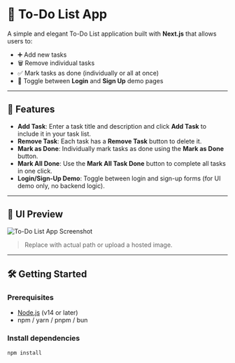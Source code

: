 # 📝 To-Do List App

A simple and elegant To-Do List application built with **Next.js** that allows users to:

- ➕ Add new tasks  
- 🗑️ Remove individual tasks  
- ✅ Mark tasks as done (individually or all at once)  
- 🔐 Toggle between **Login** and **Sign Up** demo pages

---

## 🚀 Features

- **Add Task**: Enter a task title and description and click **Add Task** to include it in your task list.
- **Remove Task**: Each task has a **Remove Task** button to delete it.
- **Mark as Done**: Individually mark tasks as done using the **Mark as Done** button.
- **Mark All Done**: Use the **Mark All Task Done** button to complete all tasks in one click.
- **Login/Sign-Up Demo**: Toggle between login and sign-up forms (for UI demo only, no backend logic).

---

## 📸 UI Preview

![To-Do List App Screenshot](./path/to/screenshot.png)
> Replace with actual path or upload a hosted image.

---

## 🛠️ Getting Started

### Prerequisites

- [Node.js](https://nodejs.org/en/) (v14 or later)
- npm / yarn / pnpm / bun

### Install dependencies

```bash
npm install
